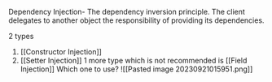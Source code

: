 Dependency Injection-
The dependency inversion principle.
The client delegates to another object
the responsibility of providing its
dependencies.

2 types
1. [[Constructor Injection]]
2. [[Setter Injection]]
1 more type which is not recommended is [[Field Injection]] 
Which one to use?
![[Pasted image 20230921015951.png]]